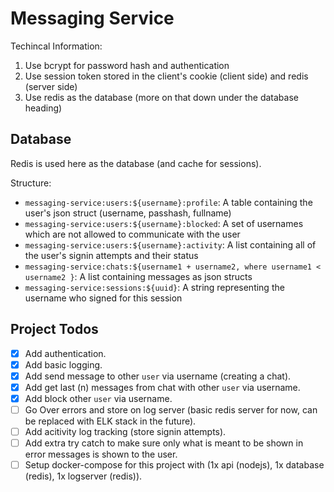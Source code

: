 # Messaging Service


Techincal Information:

1. Use bcrypt for password hash and authentication
2. Use session token stored in the client's cookie (client side) and redis (server side)
3. Use redis as the database (more on that down under the database heading)


## Database

Redis is used here as the database (and cache for sessions).

Structure:
* `messaging-service:users:${username}:profile`:  A table containing the user's json struct (username, passhash, fullname)
* `messaging-service:users:${username}:blocked`:  A set of usernames which are not allowed to communicate with the user
* `messaging-service:users:${username}:activity`: A list containing all of the user's signin attempts and their status
* `messaging-service:chats:${username1 + username2, where username1 < username2 }`: A list containing messages as json structs
* `messaging-service:sessions:${uuid}`: A string representing the username who signed for this session

## Project Todos

* [X] Add authentication.
* [X] Add basic logging.
* [X] Add send message to other `user` via username (creating a chat).
* [X] Add get last (n) messages from chat with other `user` via username.
* [X] Add block other `user` via username.
* [ ] Go Over errors and store on log server (basic redis server for now, can be replaced with ELK stack in the future).
* [ ] Add acitivity log tracking (store signin attempts).
* [ ] Add extra try catch to make sure only what is meant to be shown in error messages is shown to the user.
* [ ] Setup docker-compose for this project with (1x api (nodejs), 1x database (redis), 1x logserver (redis)).
